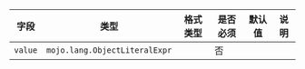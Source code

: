 | 字段 | 类型 | 格式类型 | 是否必须 | 默认值 | 说明 |
|---|---|---|---|---|---|
| `value` | `mojo.lang.ObjectLiteralExpr` |  | 否 |  |  |
